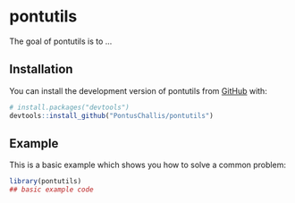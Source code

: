 
# pontutils

<!-- badges: start -->
<!-- badges: end -->

The goal of pontutils is to ...

## Installation

You can install the development version of pontutils from [GitHub](https://github.com/) with:

``` r
# install.packages("devtools")
devtools::install_github("PontusChallis/pontutils")
```

## Example

This is a basic example which shows you how to solve a common problem:

``` r
library(pontutils)
## basic example code
```

